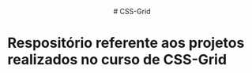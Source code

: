  <p align="center"># CSS-Grid</p>
<h1>Respositório referente aos projetos realizados no curso de CSS-Grid</h1>
